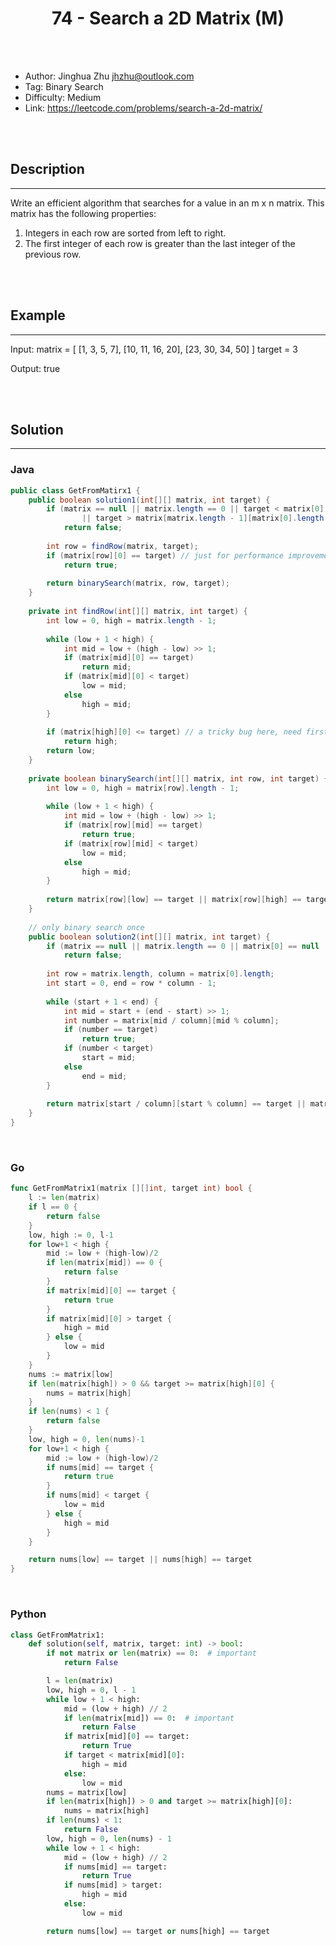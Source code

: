 # <center>74 - Search a 2D Matrix (M)</center> 



<br></br>

* Author: Jinghua Zhu <jhzhu@outlook.com>
* Tag: Binary Search
* Difficulty: Medium
* Link: https://leetcode.com/problems/search-a-2d-matrix/

<br></br>



## Description
----
Write an efficient algorithm that searches for a value in an m x n matrix. This matrix has the following properties:
1. Integers in each row are sorted from left to right.
2. The first integer of each row is greater than the last integer of the previous row.

<br></br>



## Example
----
Input:
    matrix = [
        [1,   3,  5,  7],
        [10, 11, 16, 20],
        [23, 30, 34, 50]
        ]
    target = 3

Output: true

<br></br>



## Solution
----
### Java
```java
public class GetFromMatirx1 {
	public boolean solution1(int[][] matrix, int target) {
        if (matrix == null || matrix.length == 0 || target < matrix[0][0] 
        		|| target > matrix[matrix.length - 1][matrix[0].length - 1]) // Important
        	return false;
        
        int row = findRow(matrix, target);
        if (matrix[row][0] == target) // just for performance improvement
        	return true;
        
        return binarySearch(matrix, row, target);
    }
    
    private int findRow(int[][] matrix, int target) {
    	int low = 0, high = matrix.length - 1;
    	
    	while (low + 1 < high) {
    		int mid = low + (high - low) >> 1;
    		if (matrix[mid][0] == target) 
    			return mid;
    		if (matrix[mid][0] < target) 
    			low = mid;
    		else 
    			high = mid;
    	}
    	
    	if (matrix[high][0] <= target) // a tricky bug here, need firstly check the high position
    		return high;
    	return low;
    }
    
    private boolean binarySearch(int[][] matrix, int row, int target) {
    	int low = 0, high = matrix[row].length - 1;
    	
    	while (low + 1 < high) {
    		int mid = low + (high - low) >> 1;
    		if (matrix[row][mid] == target) 
    			return true;
    		if (matrix[row][mid] < target) 
    			low = mid;
    		else 
    			high = mid;
    	}
    	
    	return matrix[row][low] == target || matrix[row][high] == target;
    }
    
    // only binary search once
    public boolean solution2(int[][] matrix, int target) {
        if (matrix == null || matrix.length == 0 || matrix[0] == null || matrix[0].length == 0) 
            return false;
        
        int row = matrix.length, column = matrix[0].length;
        int start = 0, end = row * column - 1;
        
        while (start + 1 < end) {
            int mid = start + (end - start) >> 1;
            int number = matrix[mid / column][mid % column];
            if (number == target) 
                return true;
            if (number < target) 
                start = mid;
            else 
                end = mid;
        }
        
        return matrix[start / column][start % column] == target || matrix[end / column][end % column] == target;
    }
}
```

<br>


### Go
```go
func GetFromMatrix1(matrix [][]int, target int) bool {
	l := len(matrix)
	if l == 0 {
		return false
	}
	low, high := 0, l-1
	for low+1 < high {
		mid := low + (high-low)/2
		if len(matrix[mid]) == 0 {
			return false
		}
		if matrix[mid][0] == target {
			return true
		}
		if matrix[mid][0] > target {
			high = mid
		} else {
			low = mid
		}
	}
	nums := matrix[low]
	if len(matrix[high]) > 0 && target >= matrix[high][0] {
		nums = matrix[high]
	}
	if len(nums) < 1 {
		return false
	}
	low, high = 0, len(nums)-1
	for low+1 < high {
		mid := low + (high-low)/2
		if nums[mid] == target {
			return true
		}
		if nums[mid] < target {
			low = mid
		} else {
			high = mid
		}
	}

	return nums[low] == target || nums[high] == target
}
```

<br>


### Python
```python
class GetFromMatrix1:
    def solution(self, matrix, target: int) -> bool:
        if not matrix or len(matrix) == 0:  # important
            return False

        l = len(matrix)
        low, high = 0, l - 1
        while low + 1 < high:
            mid = (low + high) // 2
            if len(matrix[mid]) == 0:  # important
                return False
            if matrix[mid][0] == target:
                return True
            if target < matrix[mid][0]:
                high = mid
            else:
                low = mid
        nums = matrix[low]
        if len(matrix[high]) > 0 and target >= matrix[high][0]:
            nums = matrix[high]
        if len(nums) < 1:
            return False
        low, high = 0, len(nums) - 1
        while low + 1 < high:
            mid = (low + high) // 2
            if nums[mid] == target:
                return True
            if nums[mid] > target:
                high = mid
            else:
                low = mid

        return nums[low] == target or nums[high] == target
```